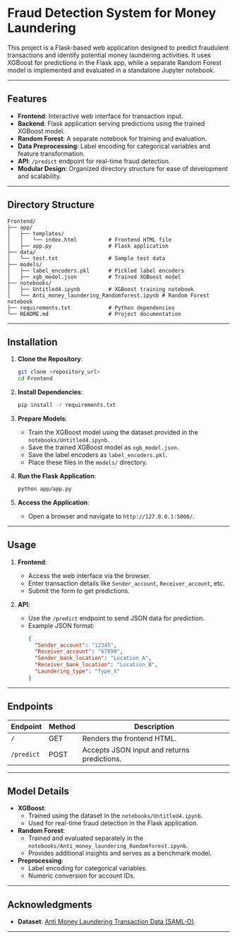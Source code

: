 # **Fraud Detection System for Money Laundering**

This project is a Flask-based web application designed to predict fraudulent transactions and identify potential money laundering activities. It uses XGBoost for predictions in the Flask app, while a separate Random Forest model is implemented and evaluated in a standalone Jupyter notebook.

---

## **Features**
- **Frontend**: Interactive web interface for transaction input.
- **Backend**: Flask application serving predictions using the trained XGBoost model.
- **Random Forest**: A separate notebook for training and evaluation.
- **Data Preprocessing**: Label encoding for categorical variables and feature transformation.
- **API**: `/predict` endpoint for real-time fraud detection.
- **Modular Design**: Organized directory structure for ease of development and scalability.

---

## **Directory Structure**
```
Frontend/
├── app/
│   ├── templates/
│   │   └── index.html          # Frontend HTML file
│   ├── app.py                  # Flask application
├── data/
│   └── test.txt                # Sample test data
├── models/
│   ├── label_encoders.pkl      # Pickled label encoders
│   ├── xgb_model.json          # Trained XGBoost model
├── notebooks/
│   ├── Untitled4.ipynb         # XGBoost training notebook
│   └── Anti_money_laundering_Randomforest.ipynb # Random Forest notebook
├── requirements.txt            # Python dependencies
└── README.md                   # Project documentation
```

---

## **Installation**

1. **Clone the Repository**:
   ```bash
   git clone <repository_url>
   cd Frontend
   ```

2. **Install Dependencies**:
   ```bash
   pip install -r requirements.txt
   ```

3. **Prepare Models**:
   - Train the XGBoost model using the dataset provided in the `notebooks/Untitled4.ipynb`.
   - Save the trained XGBoost model as `xgb_model.json`.
   - Save the label encoders as `label_encoders.pkl`.
   - Place these files in the `models/` directory.

4. **Run the Flask Application**:
   ```bash
   python app/app.py
   ```

5. **Access the Application**:
   - Open a browser and navigate to `http://127.0.0.1:5000/`.

---

## **Usage**

1. **Frontend**:
   - Access the web interface via the browser.
   - Enter transaction details like `Sender_account`, `Receiver_account`, etc.
   - Submit the form to get predictions.

2. **API**:
   - Use the `/predict` endpoint to send JSON data for prediction.
   - Example JSON format:
     ```json
     {
       "Sender_account": "12345",
       "Receiver_account": "67890",
       "Sender_bank_location": "Location_A",
       "Receiver_bank_location": "Location_B",
       "Laundering_type": "Type_X"
     }
     ```

---

## **Endpoints**
| **Endpoint** | **Method** | **Description**                              |
|--------------|------------|----------------------------------------------|
| `/`          | GET        | Renders the frontend HTML.                  |
| `/predict`   | POST       | Accepts JSON input and returns predictions. |

---

## **Model Details**
- **XGBoost**:
  - Trained using the dataset in the `notebooks/Untitled4.ipynb`.
  - Used for real-time fraud detection in the Flask application.
- **Random Forest**:
  - Trained and evaluated separately in the `notebooks/Anti_money_laundering_Randomforest.ipynb`.
  - Provides additional insights and serves as a benchmark model.
- **Preprocessing**:
  - Label encoding for categorical variables.
  - Numeric conversion for account IDs.

---

## **Acknowledgments**
- **Dataset**: [Anti Money Laundering Transaction Data (SAML-D)](https://www.kaggle.com/datasets).  

---
